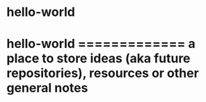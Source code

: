 # hello-world
# hello-world ============= a place to store ideas (aka future repositories), resources or other general notes
